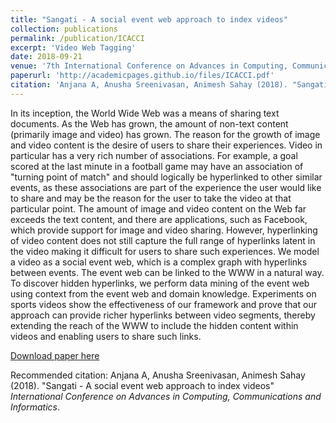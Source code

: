 ```yaml
---
title: "Sangati - A social event web approach to index videos"
collection: publications
permalink: /publication/ICACCI
excerpt: 'Video Web Tagging'
date: 2018-09-21
venue: '7th International Conference on Advances in Computing, Communications and Informatics'
paperurl: 'http://academicpages.github.io/files/ICACCI.pdf'
citation: 'Anjana A, Anusha Sreenivasan, Animesh Sahay (2018). "Sangati - A social event web approach to index videos" <i>International Conference on Advances in Computing, Communications and Informatics</i>.'
---
```

In its inception, the World Wide Web was a means of sharing text documents. As the Web has grown, the amount of non-text content (primarily image and video) has grown. The reason for the growth of image and video content is the desire of users to share their experiences. Video in particular has a very rich number of associations. For example, a goal scored at the last minute in a football game may have an association of "turning point of match" and should logically be hyperlinked to other similar events, as these associations are part of the experience the user would like to share and may be the reason for the user to take the video at that particular point. The amount of image and video content on the Web far exceeds the text content, and there are applications, such as Facebook, which provide support for image and video sharing. However, hyperlinking of video content does not still capture the full range of hyperlinks latent in the video making it difficult for users to share such experiences. We model a video as a social event web, which is a complex graph with hyperlinks between events. The event web can be linked to the WWW in a natural way. To discover hidden hyperlinks, we perform data mining of the event web using context from the event web and domain knowledge. Experiments on sports videos show the effectiveness of our framework and prove that our approach can provide richer hyperlinks between video segments, thereby extending the reach of the WWW to include the hidden content within videos and enabling users to share such links.

[Download paper here](http://academicpages.github.io/files/ICACCI.pdf)

Recommended citation: Anjana A, Anusha Sreenivasan, Animesh Sahay (2018). "Sangati - A social event web approach to index videos" <i>International Conference on Advances in Computing, Communications and Informatics</i>.
